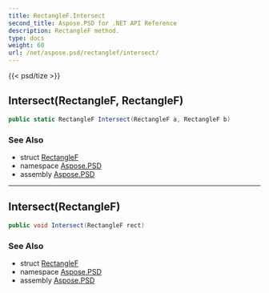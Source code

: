 ```yaml
---
title: RectangleF.Intersect
second_title: Aspose.PSD for .NET API Reference
description: RectangleF method. 
type: docs
weight: 60
url: /net/aspose.psd/rectanglef/intersect/
---
```

{{< psd/tize >}}
## Intersect(RectangleF, RectangleF)

```csharp
public static RectangleF Intersect(RectangleF a, RectangleF b)
```

### See Also

* struct [RectangleF](../)
* namespace [Aspose.PSD](../../rectanglef/)
* assembly [Aspose.PSD](../../../)

---

## Intersect(RectangleF)

```csharp
public void Intersect(RectangleF rect)
```

### See Also

* struct [RectangleF](../)
* namespace [Aspose.PSD](../../rectanglef/)
* assembly [Aspose.PSD](../../../)


